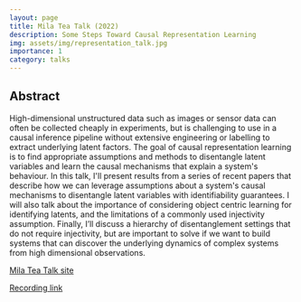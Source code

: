 ```yaml
---
layout: page
title: Mila Tea Talk (2022)
description: Some Steps Toward Causal Representation Learning
img: assets/img/representation_talk.jpg
importance: 1
category: talks
---
```


## Abstract
High-dimensional unstructured data such as images or sensor data can often be collected cheaply in experiments, but is challenging to use in a causal inference pipeline without extensive engineering or labelling to extract underlying latent factors. The goal of causal representation learning is to find appropriate assumptions and methods to disentangle latent variables and learn the causal mechanisms that explain a system's behaviour. In this talk, I'll present results from a series of recent papers that describe how we can leverage assumptions about a system's causal mechanisms to disentangle latent variables with identifiability guarantees. I will also talk about the importance of considering object centric learning for identifying latents, and the limitations of a commonly used injectivity assumption. Finally, I’ll discuss a hierarchy of disentanglement settings that do not require injectivity, but are important to solve if we want to build systems that can discover the underlying dynamics of complex systems from high dimensional observations.

[Mila Tea Talk site](https://sites.google.com/lisa.iro.umontreal.ca/tea-talks/fall-2022?authuser=0#h.byfmr3wox1xb)

[Recording link](https://bluejeans.com/playback/s/3iHMjQmhhBMb3VhqOXOcjePcQE7JCI1bWlzUxY55Y2LU0qnXPSKnx2mHlXir1MOk)
